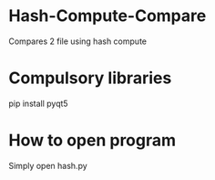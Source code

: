 # Hash-Compute-Compare
Compares 2 file using hash compute
# Compulsory libraries
pip install pyqt5
# How to open program
Simply open hash.py
